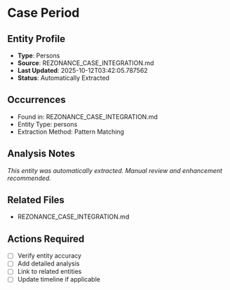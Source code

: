 # Case Period

## Entity Profile
- **Type**: Persons
- **Source**: REZONANCE_CASE_INTEGRATION.md
- **Last Updated**: 2025-10-12T03:42:05.787562
- **Status**: Automatically Extracted

## Occurrences
- Found in: REZONANCE_CASE_INTEGRATION.md
- Entity Type: persons
- Extraction Method: Pattern Matching

## Analysis Notes
*This entity was automatically extracted. Manual review and enhancement recommended.*

## Related Files
- REZONANCE_CASE_INTEGRATION.md

## Actions Required
- [ ] Verify entity accuracy
- [ ] Add detailed analysis
- [ ] Link to related entities
- [ ] Update timeline if applicable

